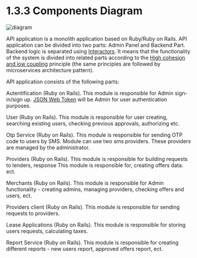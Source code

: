 # 1.3.3 Components Diagram

![diagram](https://www.plantuml.com/plantuml/svg/0/jLPDSzem4BtpAxPSIgO97DfJJo4Vau-1G36PJ4-Ci1UYL9PSIORIJlzxLn8sTd0oD9rooRBiUxlxTYNbr5YcRPwArZikOv4d28_MPkPphwVPkhlazZ6VvmPrhAH5QRknIdiiqPp9bSYpl7V-wMGicBJtmq5FC8l6acjsJj6CIzJTx3zmfvcIBjvpjmRzhwFxwUpXPdez6rnUNTvTT8vQhRA2JfRD5ZXZMNOCxJ7RZ1dNyC2J9TesUIR8OjjzCiuUQxNY2HfWGi0Ybx7bIZB1xGRK0kmZGe6t2b0c9wvuM746SwtMPBUFwdbPad8vovX4KKdUTrwY8g-l89yJluO9uyB01xYDdBSl1562Pu2KIRP4SEd89HCgPq5cDTt5l9FC2NV1B9ipWxuVPUnIe_aoSDyYgyZs9C3bGgNCjNViRHs-4FbSvJR4QFoUa-GXOHQaqU_DBdUqCHRJsUKFsn6a1Zafoo1OleNnZTCjuGv0yu9OOyAfYcTWapfWb1emtkcBzHPGPM28qK0qZEeebhAVhlnstniGVIoQ9Aaej8WzKxbCcDwuUGJ-oYZEMFoDw274je_WLmleKwvOf-ZRxDOZD5URcdCG9iqbZzsUmffs6xQYT27o7HHw7fCL8rzXgMoCnc15s7e9VkgKuDwyb7gxAs4zQ3L9Pwh2BIorA1IJ-wGfdRf7EbgEU5ZOhv67HIJoxIwM4t-XQe6qXExK2IU9sos_7EI4ViNPc9AEOAnvvWBsU8k1p6B1CTHVpWM2hv6pFWFNI3dQlHmiTzSHNsoBT2BKFOqPBj2Y9f5eajpT5fp-acuWSUtYDDfSIowNVavxELLcYMDaCzeMlU8nxkTu3j6OAMtz7UQCbu7RzY407D7lLck2ea7CtK6-Gbkif3k6QKKl-lKs6jtrhgVJiJkLZihN7quoBUf-JCYtkuehMzrCM8cj7i93uXjtxn3W_k1VH6th3sDxjUFQ8r0zTwzLL0CTebKDSAXWDT1VgrP37oYTnrP4QAfqD7_2c5uBUeLB6NTX3HV0OK3_FD9pduHxTwsv3R3myFRfjLyXJ31MEe7HP5WVz1lHJQA-aQgYsXiP_bsClIc_aQUukif7l7pSQjjoIhUH-n_l3m00)

API application is a monolith application based on Ruby/Ruby on Rails. API application can be divided into two parts: Admin Panel and Backend Part. Backend logic is separated using [Interactors](https://github.com/collectiveidea/interactor). It means that the functionality of the system is divided into related parts according to the [High cohesion and low coupling](https://enterprisecraftsmanship.com/posts/cohesion-coupling-difference/) principle (the same principles are followed by microservices architecture pattern).

API application consists of the following parts:

Autentification (Ruby on Rails). This module is responsible for Admin sign-in/sign up. [JSON Web Token](https://en.wikipedia.org/wiki/JSON_Web_Token) will be Admin for user authentication purposes.

User (Ruby on Rails). This module is responsible for user creating, searching existing users, checking previous approvals, authorizing etc.

Otp Service (Ruby on Rails). This module is responsible for sending OTP code to users by SMS. Module can use two sms providers. These providers are managed by the administrator.

Providers (Ruby on Rails). This module is responsible for building requests to lenders, response This module is responsible for, creating offers data. ect.

Merchants (Ruby on Rails). This module is responsible for Admin functionality - creating admins, managing providers, checking offers and users, ect.

Providers client (Ruby on Rails). This module is responsible for sending requests to providers.

Lease Applications (Ruby on Rails). This module is responsible for storing users requests, calculating taxes.

Report Service (Ruby on Rails). This module is responsible for creating different reports -  new users report, approved offers report, ect.
